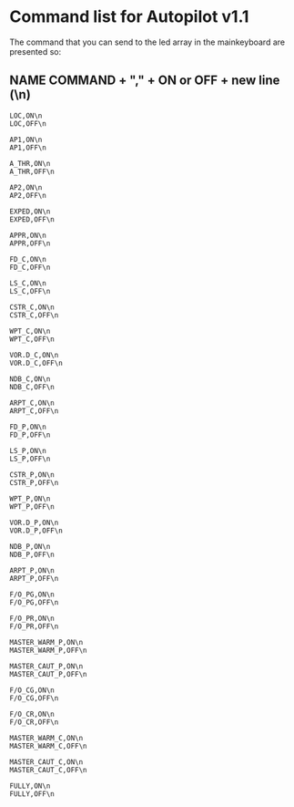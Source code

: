 # Command list for Autopilot v1.1

The command that you can send to the led array in the mainkeyboard are presented so:

## NAME COMMAND + "," + ON or OFF + new line (\n)

    LOC,ON\n
    LOC,OFF\n

    AP1,ON\n
    AP1,OFF\n

    A_THR,ON\n
    A_THR,OFF\n

    AP2,ON\n
    AP2,OFF\n

    EXPED,ON\n
    EXPED,OFF\n

    APPR,ON\n
    APPR,OFF\n

    FD_C,ON\n
    FD_C,OFF\n

    LS_C,ON\n
    LS_C,OFF\n
        
    CSTR_C,ON\n
    CSTR_C,OFF\n

    WPT_C,ON\n
    WPT_C,OFF\n

    VOR.D_C,ON\n
    VOR.D_C,OFF\n

    NDB_C,ON\n
    NDB_C,OFF\n

    ARPT_C,ON\n
    ARPT_C,OFF\n

    FD_P,ON\n
    FD_P,OFF\n

    LS_P,ON\n
    LS_P,OFF\n

    CSTR_P,ON\n
    CSTR_P,OFF\n

    WPT_P,ON\n
    WPT_P,OFF\n

    VOR.D_P,ON\n
    VOR.D_P,OFF\n

    NDB_P,ON\n
    NDB_P,OFF\n

    ARPT_P,ON\n
    ARPT_P,OFF\n

    F/O_PG,ON\n
    F/O_PG,OFF\n

    F/O_PR,ON\n
    F/O_PR,OFF\n

    MASTER_WARM_P,ON\n
    MASTER_WARM_P,OFF\n

    MASTER_CAUT_P,ON\n
    MASTER_CAUT_P,OFF\n

    F/O_CG,ON\n
    F/O_CG,OFF\n

    F/O_CR,ON\n
    F/O_CR,OFF\n

    MASTER_WARM_C,ON\n
    MASTER_WARM_C,OFF\n

    MASTER_CAUT_C,ON\n
    MASTER_CAUT_C,OFF\n

    FULLY,ON\n
    FULLY,OFF\n